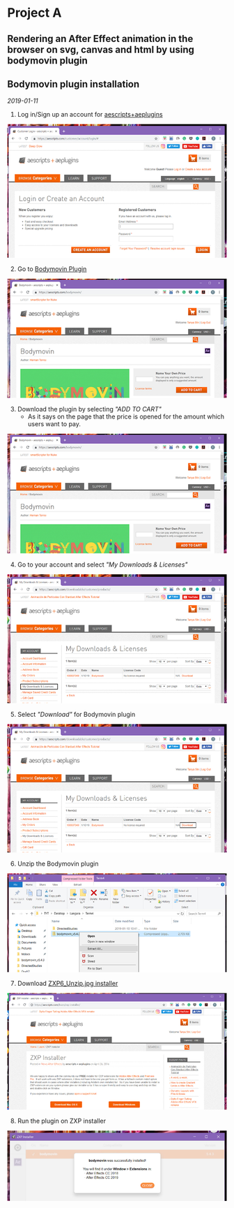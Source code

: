 # Project A 
## Rendering an After Effect animation in the browser on svg, canvas and html by using bodymovin plugin
## Bodymovin plugin installation
*2019-01-11*

1. Log in/Sign up an account for [aescripts+aeplugins](https://aescripts.com/)

![Login/SignUp](/images/1_LoginSignup.jpg)

2. Go to [Bodymovin Plugin](https://aescripts.com/bodymovin/)

![PluginSite](/images/2_BodymovinSite.jpg)

3. Download the plugin by selecting *"ADD TO CART"*
    - As it says on the page that the price is opened for the amount which users want to pay. 

![PluginSite](/images/2_BodymovinSite.jpg)

4. Go to your account and select *"My Downloads & Licenses"*

![DownloadSite](/images/4_DownloadSite.jpg)

5. Select *"Download"* for Bodymovin plugin

![Download](/images/5_Download.jpg)

6. Unzip the Bodymovin plugin

![Unzip](/images/6_Unzip.jpg)

7. Download [ZXP6_Unzip.jpg installer](http://aescripts.com/learn/zxp-installer/)

![ZXP](/images/7_ZXP.jpg)

8. Run the plugin on ZXP installer

![Addplugin](/images/8_addplugin_ZXP.jpg)
